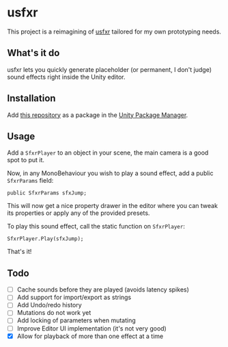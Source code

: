 ﻿# usfxr

This project is a reimagining of [usfxr](https://github.com/zeh/usfxr) tailored for my own prototyping needs. 

What's it do
------------

usfxr lets you quickly generate placeholder (or permanent, I don't judge) sound effects right inside the Unity editor. 


Installation
------------
 Add [this repository](https://github.com/grapefrukt/usfxr.git) as a package in the [Unity Package Manager](https://docs.unity3d.com/2019.3/Documentation/Manual/upm-ui-giturl.html). 
 
 Usage
 ------------
 Add a `SfxrPlayer` to an object in your scene, the main camera is a good spot to put it. 
 
 Now, in any MonoBehaviour you wish to play a sound effect, add a public `SfxrParams` field:
    
	public SfxrParams sfxJump;

This will now get a nice property drawer in the editor where you can tweak its properties or apply any of the provided presets. 

To play this sound effect, call the static function on `SfxrPlayer`:

    SfxrPlayer.Play(sfxJump);
    
That's it!

 Todo
 ------------
 - [ ] Cache sounds before they are played (avoids latency spikes)
 - [ ] Add support for import/export as strings
 - [ ] Add Undo/redo history
 - [ ] Mutations do not work yet
 - [ ] Add locking of parameters when mutating
 - [ ] Improve Editor UI implementation (it's not very good)
 - [x] Allow for playback of more than one effect at a time
